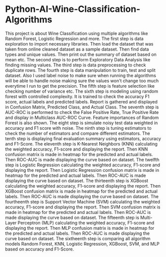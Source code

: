 # Python-AI-Wine-Classification-Algorithms

This project is about Wine Classification using multiple algorithms like Random Forest, Logistic Regression and more. 
The first step is data exploration to import necessary libraries. Then load the dataset that was taken from online cleaned dataset as a sample dataset. Then find data types and unique values. Then print out the summary of dataset based on mean etc.
The second step is to perform Exploratory Data Analysis like finding missing values.
The third step is data preprocessing to check duplicate rows.
The fourth step is data manipulation to train, test and split dataset. Also I used label noise to make sure when running the algorithms will be able to handle noise making sure the values won't change too much everytime I run to get the precision.
The fifth step is feature selection like checking number of variance etc.
The sixth step is modeling using random forest with controlled complexity. It is trained to check the accuracy F1 score, actual labels and predicted labels. Report is gathered and displayed in Confusion Matrix, Predicted Class, and Actual Class. 
The seventh step is AUC-ROC is performed to check the False Positive Rate, True Positive Rate and display in Multiclass AUC-ROC Curve. Feature importances of Random Forest is also shown.
The eight step is simulate noisy test data weighted in accuracy and F1 score with noise.
The ninth step is tuning estimators to check the number of estimators and compare different estimators.
The tenth step is displaying final evaluation summary using estimators, accuracy and F1-Score.
The eleventh step is K-Nearest Neighbors (KNN) calculating the weighted accuracy, F1-score and displaying the report. Then KNN confusion matrix is made in heatmap for the predicted and actual labels. Then ROC-AUC is made displaying the curve based on dataset.
The twelfth step is Logistic Regression calculating the weighted accuracy, F1-score and displaying the report. Then Logistic Regression confusion matrix is made in heatmap for the predicted and actual labels. Then ROC-AUC is made displaying the curve based on dataset.
The thirteenth step is XGBoost calculating the weighted accuracy, F1-score and displaying the report. Then XGBoost confusion matrix is made in heatmap for the predicted and actual labels. Then ROC-AUC is made displaying the curve based on dataset.
The fourtheenth step is Support Vector Machine (SVM) calculating the weighted accuracy, F1-score and displaying the report. Then SVM confusion matrix is made in heatmap for the predicted and actual labels. Then ROC-AUC is made displaying the curve based on dataset.
The fifteenth step is Multi-Layer Perceptron (MLP) calculating the weighted accuracy, F1-score and displaying the report. Then MLP confusion matrix is made in heatmap for the predicted and actual labels. Then ROC-AUC is made displaying the curve based on dataset.
The sixtheenth step is comparing all algorithm models Random Forest, KNN, Logistic Regression, XGBoost, SVM, and MLP based on accuracy and F1-Score.
